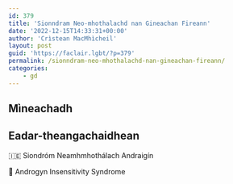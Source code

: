 ```yaml
---
id: 379
title: 'Sionndram Neo-mhothalachd nan Gineachan Fireann'
date: '2022-12-15T14:33:31+00:00'
author: 'Crìstean MacMhìcheil'
layout: post
guid: 'https://faclair.lgbt/?p=379'
permalink: /sionndram-neo-mhothalachd-nan-gineachan-fireann/
categories:
    - gd
---
```


## Mìneachadh

## Eadar-theangachaidhean

&#x1f1ee;&#x1f1ea; Siondróm Neamhmhothálach Andraigín

&#x1f3f4;&#xe0067;&#xe0062;&#xe0065;&#xe006e;&#xe0067;&#xe007f; Androgyn Insensitivity Syndrome
